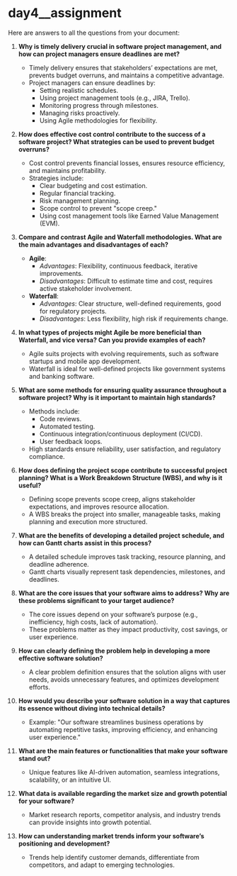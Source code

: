 # day4__assignment

Here are answers to all the questions from your document:

1. **Why is timely delivery crucial in software project management, and how can project managers ensure deadlines are met?**  
   - Timely delivery ensures that stakeholders’ expectations are met, prevents budget overruns, and maintains a competitive advantage.  
   - Project managers can ensure deadlines by:
     - Setting realistic schedules.
     - Using project management tools (e.g., JIRA, Trello).
     - Monitoring progress through milestones.
     - Managing risks proactively.
     - Using Agile methodologies for flexibility.

2. **How does effective cost control contribute to the success of a software project? What strategies can be used to prevent budget overruns?**  
   - Cost control prevents financial losses, ensures resource efficiency, and maintains profitability.  
   - Strategies include:
     - Clear budgeting and cost estimation.
     - Regular financial tracking.
     - Risk management planning.
     - Scope control to prevent "scope creep."
     - Using cost management tools like Earned Value Management (EVM).

3. **Compare and contrast Agile and Waterfall methodologies. What are the main advantages and disadvantages of each?**  
   - **Agile**:  
     - *Advantages*: Flexibility, continuous feedback, iterative improvements.  
     - *Disadvantages*: Difficult to estimate time and cost, requires active stakeholder involvement.  
   - **Waterfall**:  
     - *Advantages*: Clear structure, well-defined requirements, good for regulatory projects.  
     - *Disadvantages*: Less flexibility, high risk if requirements change.

4. **In what types of projects might Agile be more beneficial than Waterfall, and vice versa? Can you provide examples of each?**  
   - Agile suits projects with evolving requirements, such as software startups and mobile app development.  
   - Waterfall is ideal for well-defined projects like government systems and banking software.

5. **What are some methods for ensuring quality assurance throughout a software project? Why is it important to maintain high standards?**  
   - Methods include:
     - Code reviews.
     - Automated testing.
     - Continuous integration/continuous deployment (CI/CD).
     - User feedback loops.  
   - High standards ensure reliability, user satisfaction, and regulatory compliance.

6. **How does defining the project scope contribute to successful project planning? What is a Work Breakdown Structure (WBS), and why is it useful?**  
   - Defining scope prevents scope creep, aligns stakeholder expectations, and improves resource allocation.  
   - A WBS breaks the project into smaller, manageable tasks, making planning and execution more structured.

7. **What are the benefits of developing a detailed project schedule, and how can Gantt charts assist in this process?**  
   - A detailed schedule improves task tracking, resource planning, and deadline adherence.  
   - Gantt charts visually represent task dependencies, milestones, and deadlines.

8. **What are the core issues that your software aims to address? Why are these problems significant to your target audience?**  
   - The core issues depend on your software’s purpose (e.g., inefficiency, high costs, lack of automation).  
   - These problems matter as they impact productivity, cost savings, or user experience.

9. **How can clearly defining the problem help in developing a more effective software solution?**  
   - A clear problem definition ensures that the solution aligns with user needs, avoids unnecessary features, and optimizes development efforts.

10. **How would you describe your software solution in a way that captures its essence without diving into technical details?**  
    - Example: "Our software streamlines business operations by automating repetitive tasks, improving efficiency, and enhancing user experience."

11. **What are the main features or functionalities that make your software stand out?**  
    - Unique features like AI-driven automation, seamless integrations, scalability, or an intuitive UI.

12. **What data is available regarding the market size and growth potential for your software?**  
    - Market research reports, competitor analysis, and industry trends can provide insights into growth potential.

13. **How can understanding market trends inform your software’s positioning and development?** 
    - Trends help identify customer demands, differentiate from competitors, and adapt to emerging technologies.


